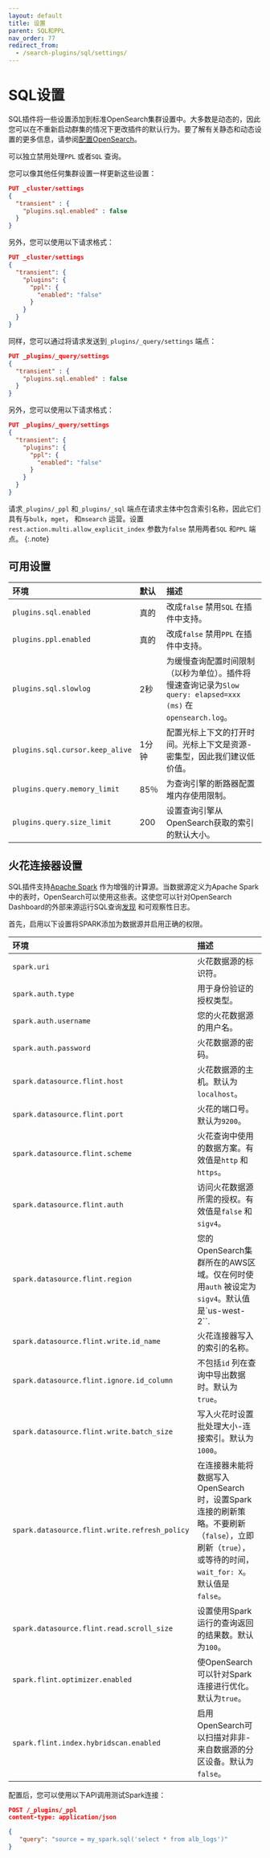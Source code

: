 ```yaml
---
layout: default
title: 设置
parent: SQL和PPL
nav_order: 77
redirect_from:
  - /search-plugins/sql/settings/
---
```


# SQL设置

SQL插件将一些设置添加到标准OpenSearch集群设置中。大多数是动态的，因此您可以在不重新启动群集的情况下更改插件的默认行为。要了解有关静态和动态设置的更多信息，请参阅[配置OpenSearch]({{site.url}}{{site.baseurl}}/install-and-configure/configuring-opensearch/index/)。

可以独立禁用处理`PPL` 或者`SQL` 查询。

您可以像其他任何集群设置一样更新这些设置：

```json
PUT _cluster/settings
{
  "transient" : {
    "plugins.sql.enabled" : false
  }
}
```

另外，您可以使用以下请求格式：

```json
PUT _cluster/settings
{
  "transient": {
    "plugins": {
      "ppl": {
        "enabled": "false"
      }
    }
  }
}
```

同样，您可以通过将请求发送到`_plugins/_query/settings` 端点：

```json
PUT _plugins/_query/settings
{
  "transient" : {
    "plugins.sql.enabled" : false
  }
}
```

另外，您可以使用以下请求格式：

```json
PUT _plugins/_query/settings
{
  "transient": {
    "plugins": {
      "ppl": {
        "enabled": "false"
      }
    }
  }
}
```

请求`_plugins/_ppl` 和`_plugins/_sql` 端点在请求主体中包含索引名称，因此它们具有与`bulk`，`mget`， 和`msearch` 运营。设置`rest.action.multi.allow_explicit_index` 参数为`false` 禁用两者`SQL` 和`PPL` 端点。
{:.note}

## 可用设置

环境| 默认| 描述
:--- | :--- | :---
`plugins.sql.enabled` | 真的| 改成`false` 禁用`SQL` 在插件中支持。
`plugins.ppl.enabled` | 真的| 改成`false` 禁用`PPL` 在插件中支持。
`plugins.sql.slowlog` | 2秒| 为缓慢查询配置时间限制（以秒为单位）。插件将慢速查询记录为`Slow query: elapsed=xxx (ms)` 在`opensearch.log`。
`plugins.sql.cursor.keep_alive` | 1分钟| 配置光标上下文的打开时间。光标上下文是资源-密集型，因此我们建议低价值。
`plugins.query.memory_limit` | 85％| 为查询引擎的断路器配置堆内存使用限制。
`plugins.query.size_limit` | 200| 设置查询引擎从OpenSearch获取的索引的默认大小。

## 火花连接器设置

SQL插件支持[Apache Spark](https://spark.apache.org/) 作为增强的计算源。当数据源定义为Apache Spark中的表时，OpenSearch可以使用这些表。这使您可以针对OpenSearch Dashboard的外部来源运行SQL查询[发现]({{site.url}}{{site.baseurl}}/dashboards/discover/index-discover/) 和可观察性日志。

首先，启用以下设置将SPARK添加为数据源并启用正确的权限。

环境| 描述
:--- | :---
`spark.uri` | 火花数据源的标识符。
`spark.auth.type` | 用于身份验证的授权类型。
`spark.auth.username` | 您的火花数据源的用户名。
`spark.auth.password` | 火花数据源的密码。
`spark.datasource.flint.host` | 火花数据源的主机。默认为`localhost`。
`spark.datasource.flint.port` | 火花的端口号。默认为`9200`。
`spark.datasource.flint.scheme` | 火花查询中使用的数据方案。有效值是`http` 和`https`。
`spark.datasource.flint.auth` | 访问火花数据源所需的授权。有效值是`false` 和`sigv4`。
`spark.datasource.flint.region` | 您的OpenSearch集群所在的AWS区域。仅在何时使用`auth` 被设定为`sigv4`。默认值是`us-west-2``.
`spark.datasource.flint.write.id_name` | 火花连接器写入的索引的名称。
`spark.datasource.flint.ignore.id_column` | 不包括`id` 列在查询中导出数据时。默认为`true`。
`spark.datasource.flint.write.batch_size` | 写入火花时设置批处理大小-连接索引。默认为`1000`。
`spark.datasource.flint.write.refresh_policy` | 在连接器未能将数据写入OpenSearch时，设置Spark连接的刷新策略。不要刷新（`false`），立即刷新（`true`），或等待的时间，`wait_for: X`。默认值是`false`。
`spark.datasource.flint.read.scroll_size` | 设置使用Spark运行的查询返回的结果数。默认为`100`。
`spark.flint.optimizer.enabled` | 使OpenSearch可以针对Spark连接进行优化。默认为`true`。
`spark.flint.index.hybridscan.enabled` | 启用OpenSearch可以扫描对非非-来自数据源的分区设备。默认为`false`。

配置后，您可以使用以下API调用测试Spark连接：

```json
POST /_plugins/_ppl
content-type: application/json

{
   "query": "source = my_spark.sql('select * from alb_logs')"
}
```

